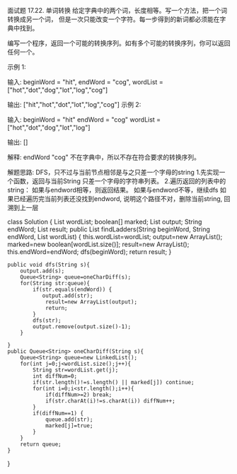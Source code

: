 面试题 17.22. 单词转换
给定字典中的两个词，长度相等。写一个方法，把一个词转换成另一个词， 但是一次只能改变一个字符。每一步得到的新词都必须能在字典中找到。

编写一个程序，返回一个可能的转换序列。如有多个可能的转换序列，你可以返回任何一个。

示例 1:

输入:
beginWord = "hit",
endWord = "cog",
wordList = ["hot","dot","dog","lot","log","cog"]

输出:
["hit","hot","dot","lot","log","cog"]
示例 2:

输入:
beginWord = "hit"
endWord = "cog"
wordList = ["hot","dot","dog","lot","log"]

输出: []

解释: endWord "cog" 不在字典中，所以不存在符合要求的转换序列。

解题思路:
DFS，只不过与当前节点相邻是与之只差一个字母的string
1.先实现一个函数，返回与当前String 只差一个字母的字符串列表。
2.遍历返回的列表中的string：
如果与endword相等，则返回结果。
如果与endword不等，继续dfs
如果已经遍历完当前列表还没找到endword, 说明这个路径不对，删除当前string, 回溯到上一层

class Solution {
    List<String> wordList;
    boolean[] marked;
    List<String> output;
    String endWord;
    List<String> result;
    public List<String> findLadders(String beginWord, String endWord, List<String> wordList) {
        this.wordList=wordList;
        output=new ArrayList();
        marked=new boolean[wordList.size()];
        result=new ArrayList();
        this.endWord=endWord;
        dfs(beginWord);
        return result;
    }

    public void dfs(String s){
        output.add(s);
        Queue<String> queue=oneCharDiff(s);
        for(String str:queue){
            if(str.equals(endWord)) {
               output.add(str);
            	result=new ArrayList(output);
            	return; 
            }
            dfs(str);
            output.remove(output.size()-1);
        }
        
    }
    public Queue<String> oneCharDiff(String s){
        Queue<String> queue=new LinkedList();
        for(int j=0;j<wordList.size();j++){
            String str=wordList.get(j);
            int diffNum=0;
            if(str.length()!=s.length() || marked[j]) continue;
            for(int i=0;i<str.length();i++){
                if(diffNum>=2) break;
                if(str.charAt(i)!=s.charAt(i)) diffNum++;
            }
            if(diffNum==1) {
                queue.add(str);
                marked[j]=true;
            }
        }
        return queue;
    }
}

